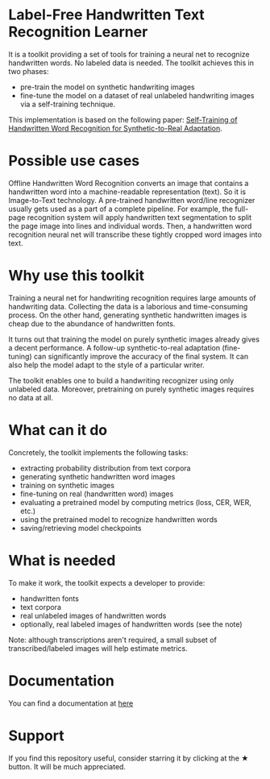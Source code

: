 # Label-Free Handwritten Text Recognition Learner 

It is a toolkit providing 
a set of tools for training a neural net to recognize handwritten words.
No labeled data is needed. The toolkit achieves this in two phases:
- pre-train the model on synthetic handwriting images
- fine-tune the model on a dataset of real unlabeled handwriting images via a self-training technique.

This implementation is based on the following paper: [Self-Training of Handwritten Word Recognition for
Synthetic-to-Real Adaptation](https://arxiv.org/abs/2206.03149).

# Possible use cases
Offline Handwritten Word Recognition converts an image that contains a handwritten word 
into a machine-readable representation (text). So it is Image-to-Text technology.
A pre-trained handwritten word/line recognizer usually gets used as a part of a complete 
pipeline. For example, the full-page recognition system will apply handwritten text 
segmentation to split the page image into lines and individual words. Then, a 
handwritten word recognition neural net will transcribe these tightly cropped word images into text.

# Why use this toolkit
Training a neural net for handwriting recognition requires large amounts of handwriting data. 
Collecting the data is a laborious and time-consuming process. On the other hand, generating 
synthetic handwritten images is cheap due to the abundance of handwritten fonts.

It turns out that training the model on purely synthetic images already gives a decent performance. 
A follow-up synthetic-to-real adaptation (fine-tuning) can significantly improve the accuracy of 
the final system. It can also help the model adapt to the style of a particular writer.

The toolkit enables one to build a handwriting recognizer using only unlabeled data. Moreover, 
pretraining on purely synthetic images requires no data at all.

# What can it do

Concretely, the toolkit implements the following tasks:
- extracting probability distribution from text corpora
- generating synthetic handwritten word images
- training on synthetic images
- fine-tuning on real (handwritten word) images
- evaluating a pretrained model by computing metrics (loss, CER, WER, etc.)
- using the pretrained model to recognize handwritten words
- saving/retrieving model checkpoints 

# What is needed
To make it work, the toolkit expects a developer to provide:
- handwritten fonts
- text corpora
- real unlabeled images of handwritten words
- optionally, real labeled images of handwritten words (see the note)

Note: although transcriptions aren't required, a small subset of transcribed/labeled 
images will help estimate metrics.

# Documentation

You can find a documentation at [here](https://github.com/X-rayLaser/label-free-handwritten-text-recognition-learner/wiki) 

# Support

If you find this repository useful, consider starring it by clicking at the ★ button. It will be much appreciated.
